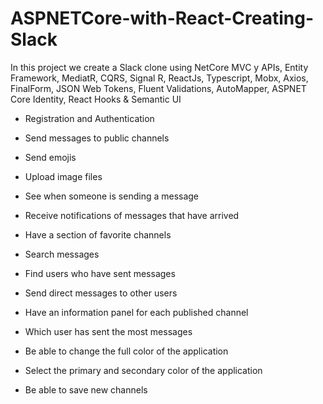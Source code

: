 # ASPNETCore-with-React-Creating-Slack

In this project we create a Slack clone using NetCore MVC y APIs, Entity Framework, MediatR, 
CQRS, Signal R, ReactJs, Typescript, Mobx, Axios, FinalForm, JSON Web Tokens, Fluent Validations, AutoMapper, 
ASPNET Core Identity, React Hooks & Semantic UI

   * Registration and Authentication

   * Send messages to public channels

   * Send emojis

   * Upload image files

   * See when someone is sending a message

   * Receive notifications of messages that have arrived

   * Have a section of favorite channels

   * Search messages

   * Find users who have sent messages

   * Send direct messages to other users

   * Have an information panel for each published channel

   * Which user has sent the most messages

   * Be able to change the full color of the application

   * Select the primary and secondary color of the application

   * Be able to save new channels



